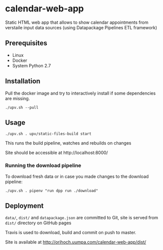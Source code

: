 # calendar-web-app
Static HTML web app that allows to show calendar appointments from verstaile input data sources (using Datapackage Pipelines ETL framework)

## Prerequisites

* Linux
* Docker
* System Python 2.7

## Installation

Pull the docker image and try to interactively install if some dependencies are missing.

```
./upv.sh --pull
```

## Usage

```
./upv.sh . upv/static-files-build start
```

This runs the build pipeline, watches and rebuilds on changes

Site should be accessible at http://localhost:8000/

### Running the download pipeline

To download fresh data or in case you made changes to the download pipeline:

```
./upv.sh . pipenv "run dpp run ./download"
```

## Deployment

`data/`, `dist/` and `datapackage.json` are committed to Git, site is served from `dist/` directory on GitHub pages

Travis is used to download, build and commit on push to master.

Site is available at http://orihoch.uumpa.com/calendar-web-app/dist/
